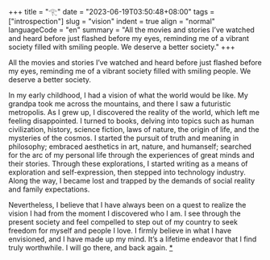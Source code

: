 +++
title = "𓂀"
date = "2023-06-19T03:50:48+08:00"
tags = ["introspection"]
slug = "vision"
indent = true
align = "normal"
languageCode = "en"
summary = "All the movies and stories I’ve watched and heard before just flashed before my eyes, reminding me of a vibrant society filled with smiling people. We deserve a better society."
+++

All the movies and stories I’ve watched and heard before just flashed before my eyes, reminding me of a vibrant society filled with smiling people. We deserve a better society.

In my early childhood, I had a vision of what the world would be like. My grandpa took me across the mountains, and there I saw a futuristic metropolis. As I grew up, I discovered the reality of the world, which left me feeling disappointed. I turned to books, delving into topics such as human civilization, history, science fiction, laws of nature, the origin of life, and the mysteries of the cosmos. I started the pursuit of truth and meaning in philosophy; embraced aesthetics in art, nature, and humanself; searched for the arc of my personal life through the experiences of great minds and their stories. Through these explorations, I started writing as a means of exploration and self-expression, then stepped into technology industry. Along the way, I became lost and trapped by the demands of social reality and family expectations.

Nevertheless, I believe that I have always been on a quest to realize the vision I had from the moment I discovered who I am. I see through the present society and feel compelled to step out of my country to seek freedom for myself and people I love. I firmly believe in what I have envisioned, and I have made up my mind. It’s a lifetime endeavor that I find truly worthwhile. I will go there, and back again. [*](https://reuixiy.notion.site/23eb6b985f644d618f87e61905b795fc)